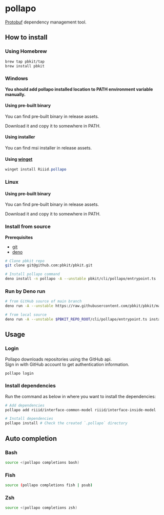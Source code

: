 # pollapo

[Protobuf][protobuf] dependency management tool.

[protobuf]: https://developers.google.com/protocol-buffers

## How to install

### Using Homebrew

```sh
brew tap pbkit/tap
brew install pbkit
```

### Windows

**You should add pollapo installed location to PATH environment variable manually.**

#### Using pre-built binary

You can find pre-built binary in release assets.

Download it and copy it to somewhere in PATH.

#### Using installer

You can find msi installer in release assets.

#### Using [winget](https://github.com/microsoft/winget-cli)

```powershell
winget install Riiid.pollapo
```

### Linux

#### Using pre-built binary

You can find pre-built binary in release assets.

Download it and copy it to somewhere in PATH.

### Install from source

**Prerequisites**

- [git](https://git-scm.com/)
- [deno](https://deno.land/)

```sh
# Clone pbkit repo
git clone git@github.com:pbkit/pbkit.git

# Install pollapo command
deno install -n pollapo -A --unstable pbkit/cli/pollapo/entrypoint.ts
```

### Run by Deno run

```sh
# from GitHub source of main branch
deno run -A --unstable https://raw.githubusercontent.com/pbkit/pbkit/main/cli/pollapo/entrypoint.ts install

# from local source
deno run -A --unstable $PBKIT_REPO_ROOT/cli/pollapo/entrypoint.ts install
```

## Usage

### Login

Pollapo downloads repositories using the GitHub api.\
Sign in with GitHub account to get authentication information.

```sh
pollapo login
```

### Install dependencies

Run the command as below in where you want to install the dependencies:

```sh
# Add dependencies
pollapo add riiid/interface-common-model riiid/interface-inside-model

# Install dependencies
pollapo install # Check the created `.pollapo` directory
```

## Auto completion

### Bash

```sh
source <(pollapo completions bash)
```

### Fish

```sh
source (pollapo completions fish | psub)
```

### Zsh

```sh
source <(pollapo completions zsh)
```

